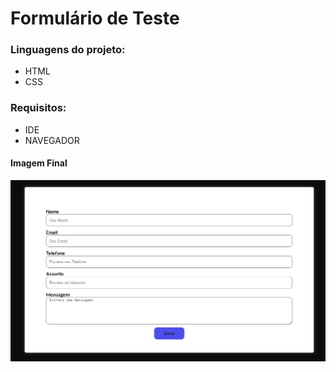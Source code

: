 # Formulário de Teste

### Linguagens do projeto:

* HTML
* CSS

### Requisitos:

* IDE
* NAVEGADOR

#### Imagem Final

![Imagem Final](img/formulario.png)
